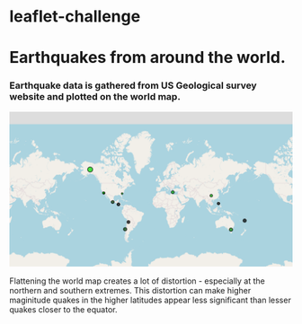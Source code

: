 # leaflet-challenge
# Earthquakes from around the world.
### Earthquake data is gathered from US Geological survey website and plotted on the world map.

![worldmap](https://github.com/Wdepalma/leaflet-challenge/blob/main/leaflet-step1/Screenshot%20of%20World%20map.PNG)

Flattening the world map creates a lot of distortion - especially at the northern and southern extremes.  This distortion can make higher maginitude quakes in the higher latitudes appear less significant than lesser quakes closer to the equator.  
